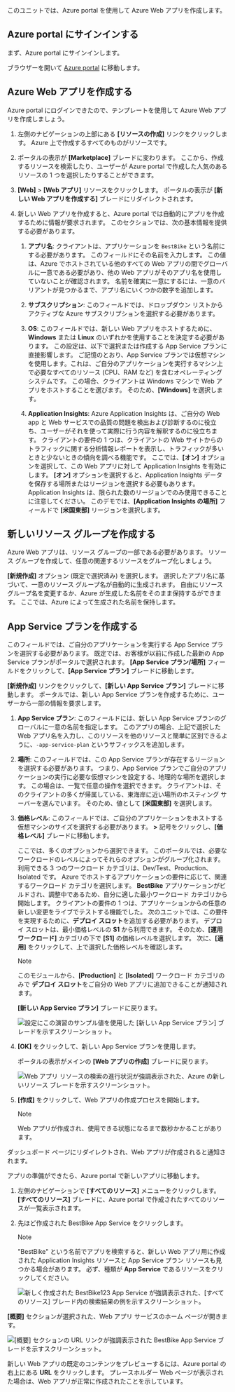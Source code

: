 このユニットでは、Azure portal を使用して Azure Web アプリを作成します。

## <a name="sign-in-to-the-azure-portal"></a>Azure portal にサインインする

まず、Azure portal にサインインします。

ブラウザーを開いて [Azure portal](https://portal.azure.com/?azure-portal=true) に移動します。

## <a name="create-an-azure-web-app"></a>Azure Web アプリを作成する

Azure portal にログインできたので、テンプレートを使用して Azure Web アプリを作成しましょう。

1. 左側のナビゲーションの上部にある **[リソースの作成]** リンクをクリックします。 Azure 上で作成するすべてのものがリソースです。

1. ポータルの表示が **[Marketplace]** ブレードに変わります。 ここから、作成するリソースを検索したり、ユーザーが Azure portal で作成した人気のあるリソースの 1 つを選択したりすることができます。

1. **[Web]** > **[Web アプリ]** リソースをクリックします。 ポータルの表示が **[新しい Web アプリを作成する]** ブレードにリダイレクトされます。

1. 新しい Web アプリを作成すると、Azure portal では自動的にアプリを作成するために情報が要求されます。 このセクションでは、次の基本情報を提供する必要があります。

    1. **アプリ名**: クライアントは、アプリケーションを `BestBike` という名前にする必要があります。 このフィールドにその名前を入力します。 この値は、Azure でホストされている他のすべての Web アプリの間でグローバルに一意である必要があり、他の Web アプリがそのアプリ名を使用していないことが確認されます。 名前を確実に一意にするには、一意のバリアントが見つかるまで、アプリ名にいくつかの数字を追加します。

    2. **サブスクリプション**: このフィールドでは、ドロップダウン リストからアクティブな Azure サブスクリプションを選択する必要があります。

    3. **OS**: このフィールドでは、新しい Web アプリをホストするために、**Windows** または **Linux** のいずれかを使用することを決定する必要があります。 この設定は、以下で選択または作成する App Service プランに直接影響します。 ご記憶のとおり、App Service プランでは仮想マシンを使用します。これは、ご自分のアプリケーションを実行するマシン上で必要なすべてのリソース (CPU、RAM など) を含むオペレーティング システムです。 この場合、クライアントは Windows マシンで Web アプリをホストすることを選びます。 そのため、**[Windows]** を選択します。

    4. **Application Insights**: Azure Application Insights は、ご自分の Web app と Web サービスでの品質の問題を検出および診断するのに役立ち、ユーザーがそれを使って実際に行う内容を解釈するのに役立ちます。 クライアントの要件の 1 つは、クライアントの Web サイトからのトラフィックに関する分析情報レポートを表示し、トラフィックが多いときと少ないときの傾向を調べる機能です。 ここでは、**[オン]** オプションを選択して、この Web アプリに対して Application Insights を有効にします。 **[オン]** オプションを選択すると、Application Insights データを保存する場所またはリージョンを選択する必要もあります。 Application Insights は、限られた数のリージョンでのみ使用できることに注意してください。 このデモでは、**[Application Insights の場所]** フィールドで **[米国東部]** リージョンを選択します。

## <a name="create-a-new-resource-group"></a>新しいリソース グループを作成する

Azure Web アプリは、リソース グループの一部である必要があります。 リソース グループを作成して、任意の関連するリソースをグループ化しましょう。

**[新規作成]** オプション (既定で選択済み) を選択します。 選択したアプリ名に基づいて、一意のリソース グループ名が自動的に生成されます。 自由にリソース グループ名を変更するか、Azure が生成した名前をそのまま保持するができます。 ここでは、Azure によって生成された名前を保持します。

## <a name="create-an-app-service-plan"></a>App Service プランを作成する

このフィールドでは、ご自分のアプリケーションを実行する App Service プランを選択する必要があります。 既定では、お客様が以前に作成した最新の App Service プランがポータルで選択されます。 **[App Service プラン/場所]** フィールドをクリックして、**[App Service プラン]** ブレードに移動します。

**[新規作成]** リンクをクリックして、**[新しい App Service プラン]** ブレードに移動します。 ポータルでは、新しい App Service プランを作成するために、ユーザーから一部の情報を要求します。

1. **App Service プラン**: このフィールドには、新しい App Service プランのグローバルに一意の名前を指定します。 このアプリの場合、上記で選択した Web アプリ名を入力し、このリソースを他のリソースと簡単に区別できるように、`-app-service-plan` というサフィックスを追加します。

2. **場所**: このフィールドでは、この App Service プランが存在するリージョンを選択する必要があります。 つまり、App Service プランでご自分のアプリケーションの実行に必要な仮想マシンを設定する、地理的な場所を選択します。 この場合は、一覧で任意の操作を選択できます。 クライアントは、そのクライアントの多くが帰属している、東海岸に近い場所のホスティング サーバーを選んでいます。 そのため、値として **[米国東部]** を選択します。

3. **価格レベル**: このフィールドでは、ご自分のアプリケーションをホストする仮想マシンのサイズを選択する必要があります。 **>** 記号をクリックし、**[価格レベル]** ブレードに移動します。

    ここでは、多くのオプションから選択できます。 このポータルでは、必要なワークロードのレベルによってそれらのオプションがグループ化されます。 利用できる 3 つのワークロード カテゴリは、Dev/Test、Production、Isolated です。 Azure でホストするアプリケーションの要件に応じて、関連するワークロード カテゴリを選択します。 **BestBike** アプリケーションがビルドされ、調整中であるため、自分に適した最小ワークロード カテゴリから開始します。 クライアントの要件の 1 つは、アプリケーションからの任意の新しい変更をライブでテストする機能でした。 次のユニットでは、この要件を実現するために、**デプロイ スロット**を追加する必要があります。 デプロイ スロットは、最小価格レベルの **S1** から利用できます。 そのため、**[運用ワークロード]** カテゴリの下で **[S1]** の価格レベルを選択します。 次に、**[適用]** をクリックして、上で選択した価格レベルを確認します。

    > [!NOTE]
    > このモジュールから、**[Production]** と **[Isolated]** ワークロード カテゴリのみで **デプロイ スロット**をご自分の Web アプリに追加できることが通知されます。

    **[新しい App Service プラン]** ブレードに戻ります。

    ![設定にこの演習のサンプル値を使用した [新しい App Service プラン] ブレードを示すスクリーンショット。](../media/3-new-app-service-plan.PNG)

4. **[OK]** をクリックして、新しい App Service プランを使用します。

    ポータルの表示がメインの **[Web アプリの作成]** ブレードに戻ります。

    ![Web アプリ リソースの検索の進行状況が強調表示された、Azure の新しいリソース ブレードを示すスクリーンショット。](../media/3-new-web-app.png)

5. **[作成]** をクリックして、Web アプリの作成プロセスを開始します。

    > [!NOTE]
    > Web アプリが作成され、使用できる状態になるまで数秒かかることがあります。

ダッシュボード ページにリダイレクトされ、Web アプリが作成されると通知されます。

アプリの準備ができたら、Azure portal で新しいアプリに移動します。

1. 左側のナビゲーションで **[すべてのリソース]** メニューをクリックします。 **[すべてのリソース]** ブレードに、Azure portal で作成されたすべてのリソースが一覧表示されます。

2. 先ほど作成された BestBike App Service をクリックします。

    > [!NOTE]
    > "BestBike" という名前でアプリを検索すると、新しい Web アプリ用に作成された Application Insights リソースと App Service プラン リソースも見つかる場合があります。 必ず、種類が **App Service** であるリソースをクリックしてください。

    ![新しく作成された BestBike123 App Service が強調表示された、[すべてのリソース] ブレード内の検索結果の例を示すスクリーンショット。](../media/3-web-app.PNG)

**[概要]** セクションが選択された、Web アプリ サービスのホーム ページが開きます。

![[概要] セクションの URL リンクが強調表示された BestBike App Service ブレードを示すスクリーンショット。](../media/3-web-app-home.PNG)

新しい Web アプリの既定のコンテンツをプレビューするには、Azure portal の右上にある **URL** をクリックします。 プレースホルダー Web ページが表示された場合は、Web アプリが正常に作成されたことを示しています。
